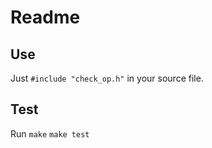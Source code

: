 # Readme

## Use

Just `#include "check_op.h"` in your source file.

## Test

Run `make` `make test`
